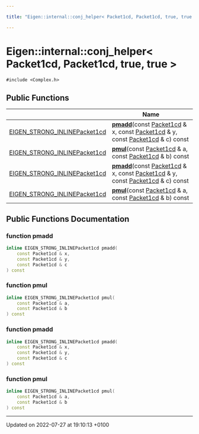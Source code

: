 ```yaml
---

title: "Eigen::internal::conj_helper< Packet1cd, Packet1cd, true, true >"

---
```


# Eigen::internal::conj_helper< Packet1cd, Packet1cd, true, true >






`#include <Complex.h>`

## Public Functions

|                | Name           |
| -------------- | -------------- |
| <a href="http://example.org/files/macros_8h/#define-eigen-strong-inline">EIGEN_STRONG_INLINE</a><a href="http://example.org/classes/structeigen_1_1internal_1_1packet1cd/">Packet1cd</a> | **[pmadd](http://example.org/classes/structeigen_1_1internal_1_1conj__helper_3_01packet1cd_00_01packet1cd_00_01true_00_01true_01_4/#function-pmadd)**(const <a href="http://example.org/classes/structeigen_1_1internal_1_1packet1cd/">Packet1cd</a> & x, const <a href="http://example.org/classes/structeigen_1_1internal_1_1packet1cd/">Packet1cd</a> & y, const <a href="http://example.org/classes/structeigen_1_1internal_1_1packet1cd/">Packet1cd</a> & c) const |
| <a href="http://example.org/files/macros_8h/#define-eigen-strong-inline">EIGEN_STRONG_INLINE</a><a href="http://example.org/classes/structeigen_1_1internal_1_1packet1cd/">Packet1cd</a> | **[pmul](http://example.org/classes/structeigen_1_1internal_1_1conj__helper_3_01packet1cd_00_01packet1cd_00_01true_00_01true_01_4/#function-pmul)**(const <a href="http://example.org/classes/structeigen_1_1internal_1_1packet1cd/">Packet1cd</a> & a, const <a href="http://example.org/classes/structeigen_1_1internal_1_1packet1cd/">Packet1cd</a> & b) const |
| <a href="http://example.org/files/macros_8h/#define-eigen-strong-inline">EIGEN_STRONG_INLINE</a><a href="http://example.org/classes/structeigen_1_1internal_1_1packet1cd/">Packet1cd</a> | **[pmadd](http://example.org/classes/structeigen_1_1internal_1_1conj__helper_3_01packet1cd_00_01packet1cd_00_01true_00_01true_01_4/#function-pmadd)**(const <a href="http://example.org/classes/structeigen_1_1internal_1_1packet1cd/">Packet1cd</a> & x, const <a href="http://example.org/classes/structeigen_1_1internal_1_1packet1cd/">Packet1cd</a> & y, const <a href="http://example.org/classes/structeigen_1_1internal_1_1packet1cd/">Packet1cd</a> & c) const |
| <a href="http://example.org/files/macros_8h/#define-eigen-strong-inline">EIGEN_STRONG_INLINE</a><a href="http://example.org/classes/structeigen_1_1internal_1_1packet1cd/">Packet1cd</a> | **[pmul](http://example.org/classes/structeigen_1_1internal_1_1conj__helper_3_01packet1cd_00_01packet1cd_00_01true_00_01true_01_4/#function-pmul)**(const <a href="http://example.org/classes/structeigen_1_1internal_1_1packet1cd/">Packet1cd</a> & a, const <a href="http://example.org/classes/structeigen_1_1internal_1_1packet1cd/">Packet1cd</a> & b) const |

## Public Functions Documentation

### function pmadd

```cpp
inline EIGEN_STRONG_INLINEPacket1cd pmadd(
    const Packet1cd & x,
    const Packet1cd & y,
    const Packet1cd & c
) const
```


### function pmul

```cpp
inline EIGEN_STRONG_INLINEPacket1cd pmul(
    const Packet1cd & a,
    const Packet1cd & b
) const
```


### function pmadd

```cpp
inline EIGEN_STRONG_INLINEPacket1cd pmadd(
    const Packet1cd & x,
    const Packet1cd & y,
    const Packet1cd & c
) const
```


### function pmul

```cpp
inline EIGEN_STRONG_INLINEPacket1cd pmul(
    const Packet1cd & a,
    const Packet1cd & b
) const
```


-------------------------------

Updated on 2022-07-27 at 19:10:13 +0100